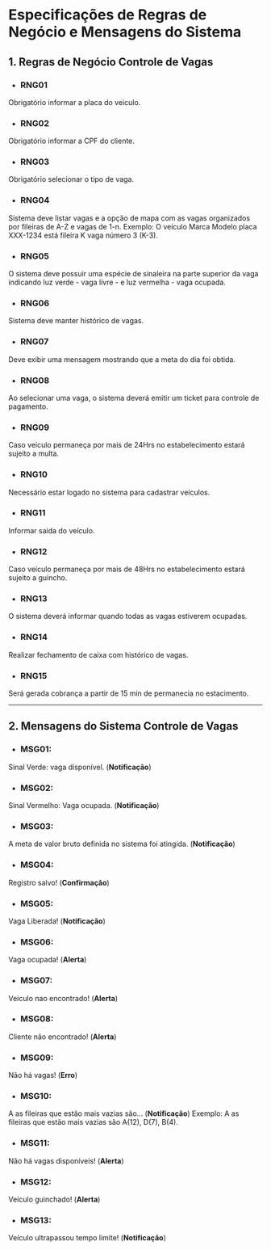# Especificações de Regras de Negócio e Mensagens do Sistema 

## 1. Regras de Negócio Controle de Vagas

- ### RNG01
Obrigatório informar a placa do veiculo.  

- ### RNG02 
Obrigatório informar a CPF do cliente.  

- ### RNG03 
Obrigatório selecionar o tipo de vaga.  

- ### RNG04
Sistema deve listar vagas e a opção de mapa com as vagas organizados por fileiras de A-Z e vagas de 1-n. 
Exemplo: O veículo Marca Modelo placa XXX-1234 está fileira K vaga número 3 (K-3).

- ### RNG05 
O sistema deve possuir uma espécie de sinaleira na parte superior da vaga indicando luz verde - vaga livre - e luz vermelha - vaga ocupada.

- ### RNG06
Sistema deve manter histórico de vagas.

- ### RNG07
Deve exibir uma mensagem mostrando que a meta do dia foi obtida.

- ### RNG08
Ao selecionar uma vaga, o sistema deverá emitir um ticket para controle de pagamento.

- ### RNG09
Caso veículo permaneça por mais de 24Hrs no estabelecimento estará sujeito a multa. 

- ### RNG10
Necessário estar logado no sistema para cadastrar veículos. 

- ### RNG11
Informar saida do veículo. 

- ### RNG12
Caso veículo permaneça por mais de 48Hrs no estabelecimento estará sujeito a guincho. 

- ### RNG13
O sistema deverá informar quando todas as vagas estiverem ocupadas. 

- ### RNG14
Realizar fechamento de caixa com histórico de vagas. 

- ### RNG15
Será gerada cobrança a partir de 15 min de permanecia no estacimento. 

***

## 2. Mensagens do Sistema Controle de Vagas 

- ### MSG01:
Sinal Verde: vaga disponível. (**Notificação**)

- ### MSG02:
Sinal Vermelho: Vaga ocupada. (**Notificação**)

- ### MSG03:
A meta de valor bruto definida no sistema foi atingida. (**Notificação**)

- ### MSG04: 
Registro salvo!  (**Confirmação**)

- ### MSG05:
Vaga Liberada! (**Notificação**)

- ### MSG06:
Vaga ocupada! (**Alerta**)

- ### MSG07:
Veiculo nao encontrado! (**Alerta**)

- ### MSG08:
Cliente não encontrado! (**Alerta**)

- ### MSG09:
Não há vagas! (**Erro**)

- ### MSG10:
A as fileiras que estão mais vazias são... (**Notificação**)
Exemplo: A as fileiras que estão mais vazias são A(12), D(7), B(4). 

- ### MSG11:
Não há vagas disponíveis! (**Alerta**)

- ### MSG12:
Veículo guinchado! (**Alerta**)

- ### MSG13:
Veículo ultrapassou tempo limite! (**Notificação**)

